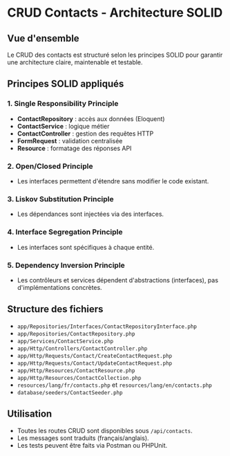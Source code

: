 # CRUD Contacts - Architecture SOLID

## Vue d'ensemble

Le CRUD des contacts est structuré selon les principes SOLID pour garantir une architecture claire, maintenable et testable.

## Principes SOLID appliqués

### 1. Single Responsibility Principle
- **ContactRepository** : accès aux données (Eloquent)
- **ContactService** : logique métier
- **ContactController** : gestion des requêtes HTTP
- **FormRequest** : validation centralisée
- **Resource** : formatage des réponses API

### 2. Open/Closed Principle
- Les interfaces permettent d'étendre sans modifier le code existant.

### 3. Liskov Substitution Principle
- Les dépendances sont injectées via des interfaces.

### 4. Interface Segregation Principle
- Les interfaces sont spécifiques à chaque entité.

### 5. Dependency Inversion Principle
- Les contrôleurs et services dépendent d'abstractions (interfaces), pas d'implémentations concrètes.

## Structure des fichiers
- `app/Repositories/Interfaces/ContactRepositoryInterface.php`
- `app/Repositories/ContactRepository.php`
- `app/Services/ContactService.php`
- `app/Http/Controllers/ContactController.php`
- `app/Http/Requests/Contact/CreateContactRequest.php`
- `app/Http/Requests/Contact/UpdateContactRequest.php`
- `app/Http/Resources/ContactResource.php`
- `app/Http/Resources/ContactCollection.php`
- `resources/lang/fr/contacts.php` et `resources/lang/en/contacts.php`
- `database/seeders/ContactSeeder.php`

## Utilisation
- Toutes les routes CRUD sont disponibles sous `/api/contacts`.
- Les messages sont traduits (français/anglais).
- Les tests peuvent être faits via Postman ou PHPUnit. 